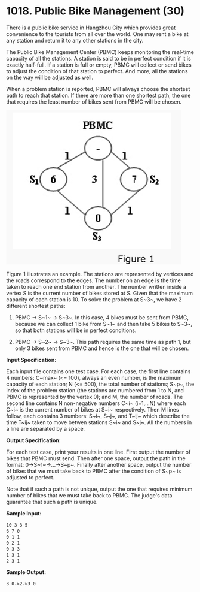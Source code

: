 # 1018. Public Bike Management (30)

There is a public bike service in Hangzhou City which provides great convenience to the tourists from all over the world. One may rent a bike at any station and return it to any other stations in the city.

The Public Bike Management Center (PBMC) keeps monitoring the real-time capacity of all the stations. A station is said to be in perfect condition if it is exactly half-full. If a station is full or empty, PBMC will collect or send bikes to adjust the condition of that station to perfect. And more, all the stations on the way will be adjusted as well.

When a problem station is reported, PBMC will always choose the shortest path to reach that station. If there are more than one shortest path, the one that requires the least number of bikes sent from PBMC will be chosen.

![Figure 1](Figure_1.png)

Figure 1 illustrates an example. The stations are represented by vertices and the roads correspond to the edges. The number on an edge is the time taken to reach one end station from another. The number written inside a vertex S is the current number of bikes stored at S. Given that the maximum capacity of each station is 10. To solve the problem at S~3~, we have 2 different shortest paths:

1. PBMC -> S~1~ -> S~3~. In this case, 4 bikes must be sent from PBMC, because we can collect 1 bike from S~1~ and then take 5 bikes to S~3~, so that both stations will be in perfect conditions.

2. PBMC -> S~2~ -> S~3~. This path requires the same time as path 1, but only 3 bikes sent from PBMC and hence is the one that will be chosen.

**Input Specification:**

Each input file contains one test case. For each case, the first line contains 4 numbers: C~max~ (<= 100), always an even number, is the maximum capacity of each station; N (<= 500), the total number of stations; S~p~, the index of the problem station (the stations are numbered from 1 to N, and PBMC is represented by the vertex 0); and M, the number of roads. The second line contains N non-negative numbers C~i~ (i=1,...N) where each C~i~ is the current number of bikes at S~i~ respectively. Then M lines follow, each contains 3 numbers: S~i~, S~j~, and T~ij~ which describe the time T~ij~ taken to move betwen stations S~i~ and S~j~. All the numbers in a line are separated by a space.

**Output Specification:**

For each test case, print your results in one line. First output the number of bikes that PBMC must send. Then after one space, output the path in the format: 0->S~1~->...->S~p~. Finally after another space, output the number of bikes that we must take back to PBMC after the condition of S~p~ is adjusted to perfect.

Note that if such a path is not unique, output the one that requires minimum number of bikes that we must take back to PBMC. The judge's data guarantee that such a path is unique.

**Sample Input:**

```
10 3 3 5
6 7 0
0 1 1
0 2 1
0 3 3
1 3 1
2 3 1
```

**Sample Output:**

```
3 0->2->3 0
```